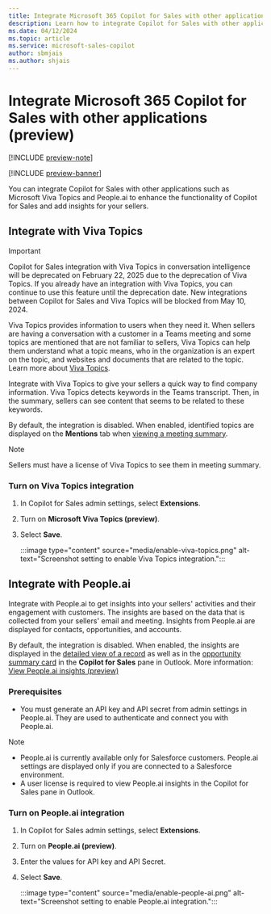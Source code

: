 ```yaml
---
title: Integrate Microsoft 365 Copilot for Sales with other applications
description: Learn how to integrate Copilot for Sales with other applications
ms.date: 04/12/2024
ms.topic: article
ms.service: microsoft-sales-copilot
author: sbmjais
ms.author: shjais
---
```


# Integrate Microsoft 365 Copilot for Sales with other applications (preview)

[!INCLUDE [preview-note](~/../shared-content/shared/preview-includes/preview-note-d365.md)]

[!INCLUDE [preview-banner](~/../shared-content/shared/preview-includes/preview-banner.md)]

You can integrate Copilot for Sales with other applications such as Microsoft Viva Topics and People.ai to enhance the functionality of Copilot for Sales and add insights for your sellers.

## Integrate with Viva Topics

> [!IMPORTANT]
> Copilot for Sales integration with Viva Topics in conversation intelligence will be deprecated on February 22, 2025 due to the deprecation of Viva Topics. If you already have an integration with Viva Topics, you can continue to use this feature until the deprecation date. New integrations between Copilot for Sales and Viva Topics will be blocked from May 10, 2024.


Viva Topics provides information to users when they need it. When sellers are having a conversation with a customer in a Teams meeting and some topics are mentioned that are not familiar to sellers, Viva Topics can help them understand what a topic means, who in the organization is an expert on the topic, and websites and documents that are related to the topic. Learn more about [Viva Topics](/viva/topics/topic-experiences-overview).

Integrate with Viva Topics to give your sellers a quick way to find company information. Viva Topics detects keywords in the Teams transcript. Then, in the summary, sellers can see content that seems to be related to these keywords. 

By default, the integration is disabled. When enabled, identified topics are displayed on the **Mentions** tab when [viewing a meeting summary](view-understand-meeting-summary.md#view-viva-topics-in-meeting-summary-preview).

> [!NOTE]
> Sellers must have a license of Viva Topics to see them in meeting summary.

### Turn on Viva Topics integration

1.	In Copilot for Sales admin settings, select **Extensions**.

2.	Turn on **Microsoft Viva Topics (preview)**.

3.	Select **Save**.

    :::image type="content" source="media/enable-viva-topics.png" alt-text="Screenshot setting to enable Viva Topics integration.":::

## Integrate with People.ai

Integrate with People.ai to get insights into your sellers' activities and their engagement with customers. The insights are based on the data that is collected from your sellers' email and meeting. Insights from People.ai are displayed for contacts, opportunities, and accounts.

By default, the integration is disabled. When enabled, the insights are displayed in the [detailed view of a record](view-record-details.md) as well as in the [opportunity summary card](view-opportunity-summary.md) in the **Copilot for Sales** pane in Outlook. More information: [View People.ai insights (preview)](people-ai-insights.md)

### Prerequisites

- You must generate an API key and API secret from admin settings in People.ai. They are used to authenticate and connect you with People.ai. 

> [!NOTE]
> - People.ai is currently available only for Salesforce customers. People.ai settings are displayed only if you are connected to a Salesforce environment.
> - A user license is required to view People.ai insights in the Copilot for Sales pane in Outlook.

### Turn on People.ai integration

1.	In Copilot for Sales admin settings, select **Extensions**.

2.	Turn on **People.ai (preview)**.

3.	Enter the values for API key and API Secret.

4.	Select **Save**.

    :::image type="content" source="media/enable-people-ai.png" alt-text="Screenshot setting to enable People.ai integration.":::
